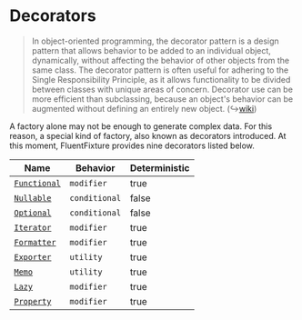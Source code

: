 # Decorators

> In object-oriented programming, the decorator pattern is a design pattern that allows behavior to be added to an individual object, dynamically, without affecting the behavior of other objects from the same class. The decorator pattern is often useful for adhering to the Single Responsibility Principle, as it allows functionality to be divided between classes with unique areas of concern. Decorator use can be more efficient than subclassing, because an object's behavior can be augmented without defining an entirely new object. (↪[wiki](https://en.wikipedia.org/wiki/Decorator\_pattern))

A factory alone may not be enough to generate complex data. For this reason, a special kind of factory, also known as decorators introduced. At this moment, FluentFixture provides nine decorators listed below.

<table>
   <thead>
      <tr>
         <th>Name</th>
         <th>Behavior</th>
         <th data-type="checkbox">Deterministic</th>
      </tr>
   </thead>
   <tbody>
      <tr>
         <td><a href="functional.md"><code>Functional</code></a></td>
         <td><code>modifier</code></td>
         <td>true</td>
      </tr>
      <tr>
         <td><a href="nullable.md"><code>Nullable</code></a></td>
         <td><code>conditional</code></td>
         <td>false</td>
      </tr>
      <tr>
         <td><a href="optional.md"><code>Optional</code></a></td>
         <td><code>conditional</code></td>
         <td>false</td>
      </tr>
      <tr>
         <td><a href="iterator.md"><code>Iterator</code></a></td>
         <td><code>modifier</code></td>
         <td>true</td>
      </tr>
      <tr>
         <td><a href="formatter.md"><code>Formatter</code></a></td>
         <td><code>modifier</code></td>
         <td>true</td>
      </tr>
      <tr>
         <td><a href="exporter.md"><code>Exporter</code></a></td>
         <td><code>utility</code></td>
         <td>true</td>
      </tr>
      <tr>
         <td><a href="memo.md"><code>Memo</code></a></td>
         <td><code>utility</code></td>
         <td>true</td>
      </tr>
      <tr>
         <td><a href="lazy.md"><code>Lazy</code></a></td>
         <td><code>modifier</code></td>
         <td>true</td>
      </tr>
      <tr>
         <td><a href="property.md"><code>Property</code></a></td>
         <td><code>modifier</code></td>
         <td>true</td>
      </tr>
   </tbody>
</table>

